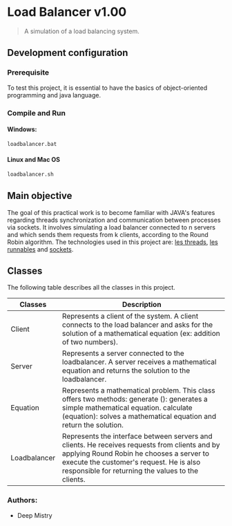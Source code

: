 
# Load Balancer v1.00
> A simulation of a load balancing system.


## Development configuration

### Prerequisite
To test this project, it is essential to have the basics of object-oriented programming and java language.

### Compile and Run
#### Windows:
```sh
loadbalancer.bat
```
#### Linux and Mac OS
```sh
loadbalancer.sh
```
## Main objective

The goal of this practical work is to become familiar with JAVA's features regarding threads synchronization and communication between processes via sockets. It involves simulating a load balancer connected to n servers and which sends them requests from k clients, according to the Round Robin algorithm.
The technologies used in this project are: [les threads](https://docs.oracle.com/javase/7/docs/api/java/lang/Thread.html), [les runnables](https://docs.oracle.com/javase/7/docs/api/java/lang/Runnable.html) and [sockets](https://docs.oracle.com/javase/7/docs/api/java/net/Socket.html).


## Classes

The following table describes all the classes in this project.

|Classes    |Description          |
|-----------|---------------------|
|Client | Represents a client of the system. A client connects to the load balancer and asks for the solution of a mathematical equation (ex: addition of two numbers).
|Server| Represents a server connected to the loadbalancer. A server receives a mathematical equation and returns the solution to the loadbalancer.
| Equation | Represents a mathematical problem. This class offers two methods: generate (): generates a simple mathematical equation. calculate (equation): solves a mathematical equation and return the solution.
| Loadbalancer | Represents the interface between servers and clients. He receives requests from clients and by applying Round Robin he chooses a server to execute the customer's request. He is also responsible for returning the values to the clients.|


### Authors:
 - Deep Mistry

